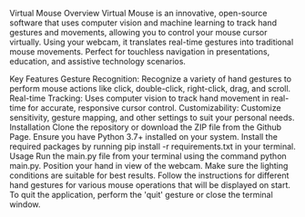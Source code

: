 Virtual Mouse
Overview
Virtual Mouse is an innovative, open-source software that uses computer vision and machine learning to track hand gestures and movements, allowing you to control your mouse cursor virtually. Using your webcam, it translates real-time gestures into traditional mouse movements. Perfect for touchless navigation in presentations, education, and assistive technology scenarios.

Key Features
Gesture Recognition: Recognize a variety of hand gestures to perform mouse actions like click, double-click, right-click, drag, and scroll.
Real-time Tracking: Uses computer vision to track hand movement in real-time for accurate, responsive cursor control.
Customizability: Customize sensitivity, gesture mapping, and other settings to suit your personal needs.
Installation
Clone the repository or download the ZIP file from the Github Page.
Ensure you have Python 3.7+ installed on your system.
Install the required packages by running pip install -r requirements.txt in your terminal.
Usage
Run the main.py file from your terminal using the command python main.py.
Position your hand in view of the webcam. Make sure the lighting conditions are suitable for best results.
Follow the instructions for different hand gestures for various mouse operations that will be displayed on start.
To quit the application, perform the 'quit' gesture or close the terminal window.
